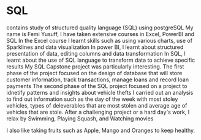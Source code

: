 # SQL
contains study of structured quality language (SQL) using postgreSQL
My name is Femi Yusuff, I have taken extensive courses in Excel, PowerBI and SQL
In the Excel course I learnt skills such as using various charts, use of Sparklines and data visualization
In power BI, I learnt about structured presentation of data, editing columns and data transformation
In SQL, I learnt about the use of SQL language to transform data to achieve specific results
My SQL Capstone project was particularly interesting. The first phase of the project focused on the
design of database that will store customer information, track transactions, manage loans and record loan payments
The second phase of the SQL project focused on a project to idnetify patterns and insights about vehicle thefts
I carried out an analysis to find out information such as the day of the week with most stoley vehicles,
types of deleverables that are most stolen and average age of vehicles that are stole. 
After a challenging project or a hard day's work, I relax by 
Swimming,
Playing Squash,
and Watching movies

I also like taking fruits such as Apple, Mango and Oranges to keep healthy. 
